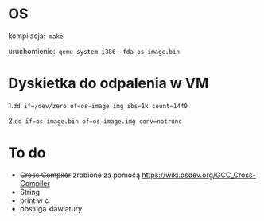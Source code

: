 # OS 

kompilacja:` make`

uruchomienie:` qemu-system-i386 -fda os-image.bin`

# Dyskietka do odpalenia w VM
1.`dd if=/dev/zero of=os-image.img ibs=1k count=1440`

2.`dd if=os-image.bin of=os-image.img conv=notrunc`

# To do

  - ~~Cross Compiler~~ zrobione za pomocą https://wiki.osdev.org/GCC_Cross-Compiler
  - String
  - print w c
  - obsługa klawiatury

